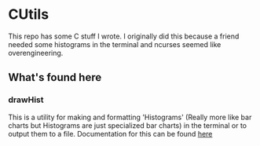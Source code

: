 # CUtils #
This repo has some C stuff I wrote. I originally did this because a friend needed some histograms in the terminal and ncurses seemed like overengineering.

## What's found here ##
### drawHist ###
This is a utility for making and formatting 'Histograms' (Really more like bar charts but Histograms are just specialized bar charts) in the terminal or 
to output them to a file. Documentation for this can be found [here](https://glaedwyn.bitbucket.io)
